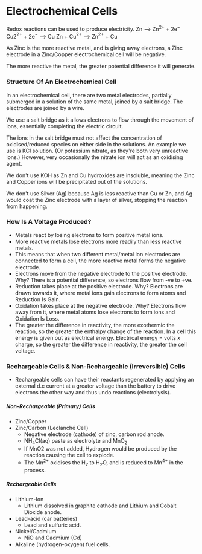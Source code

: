 # Electrochemical Cells
Redox reactions can be used to produce electricity.
Zn --> Zn$^{2+}$ + 2e$^-$
Cu2$^{2+}$ + 2e$^-$ --> Cu
Zn + Cu$^{2+}$ --> Zn$^{2+}$ + Cu

As Zinc is the more reactive metal, and is giving away electrons, a Zinc electrode in a Zinc/Copper electrochemical cell will be negative.

The more reactive the metal, the greater potential difference it will generate.

### Structure Of An Electrochemical Cell
In an electrochemical cell, there are two metal electrodes, partially submerged in a solution of the same metal, joined by a salt bridge. The electrodes are joined by a wire.

We use a salt bridge as it allows electrons to flow through the movement of ions, essentially completing the electric circuit.

The ions in the salt bridge must not affect the concentration of oxidised/reduced species on either side in the solutions. An example we use is KCl solution. (Or potassium nitrate, as they're both very unreactive ions.)
However, very occasionally the nitrate ion will act as an oxidising agent.

We don't use KOH as Zn and Cu hydroxides are insoluble, meaning the Zinc and Copper ions will be precipitated out of the solutions.

We don't use Silver (Ag) because Ag is less reactive than Cu or Zn, and Ag would coat the Zinc electrode with a layer of silver, stopping the reaction from happening.

### How Is A Voltage Produced?
- Metals react by losing electrons to form positive metal ions.
- More reactive metals lose electrons more readily than less reactive metals.
- This means that when two different metal/metal ion electrodes are connected to form a cell, the more reactive metal forms the negative electrode.
- Electrons move from the negative electrode to the positive electrode. Why? There is a potential difference, so electrons flow from -ve to +ve.
- Reduction takes place at the positive electrode. Why? Electrons are drawn towards it, where metal ions gain electrons to form atoms and Reduction Is Gain.
- Oxidation takes place at the negative electrode. Why? Electrons flow away from it, where metal atoms lose electrons to form ions and Oxidation Is Loss.
- The greater the difference in reactivity, the more exothermic the reaction, so the greater the enthalpy change of the reaction. In a cell this energy is given out as electrical energy. Electrical energy = volts x charge, so the greater the difference in reactivity, the greater the cell voltage.

### Rechargeable Cells & Non-Rechargeable (Irreversible) Cells

- Rechargeable cells can have their reactants regenerated by applying an external d.c current at a greater voltage than the battery to drive electrons the other way and thus undo reactions (electrolysis).

##### Non-Rechargeable (Primary) Cells
- Zinc/Copper
- Zinc/Carbon (Leclanché Cell)
	- Negative electrode (cathode) of zinc, carbon rod anode.
	- NH$_4$Cl(aq) paste as electrolyte and MnO$_2$
	- If MnO2 was not added, Hydrogen would be produced by the reaction causing the cell to explode.
	- The Mn$^{2+}$ oxidises the H$_2$ to H$_2$O, and is reduced to Mn$^{4+}$ in the process.

##### Rechargeable Cells
- Lithium-Ion
	- Lithium dissolved in graphite cathode and Lithium and Cobalt Dioxide anode.
- Lead-acid (car batteries)
	- Lead and sulfuric acid.
- Nickel/Cadmium
	- NiO and Cadmium (Cd)
- Alkaline (hydrogen-oxygen) fuel cells.